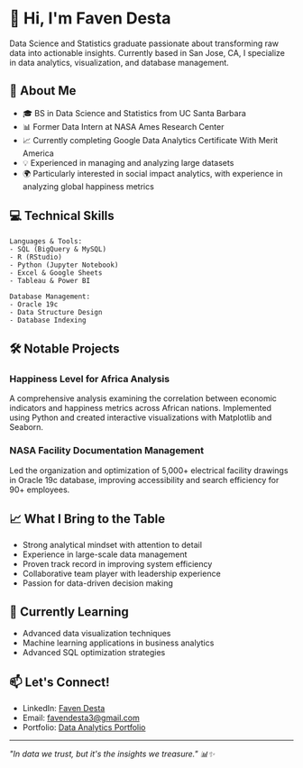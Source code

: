 # 👋 Hi, I'm Faven Desta

Data Science and Statistics graduate passionate about transforming raw data into actionable insights. Currently based in San Jose, CA, I specialize in data analytics, visualization, and database management.

## 🚀 About Me
- 🎓 BS in Data Science and Statistics from UC Santa Barbara
- 📊 Former Data Intern at NASA Ames Research Center
- 📈 Currently completing Google Data Analytics Certificate With Merit America
- 💡 Experienced in managing and analyzing large datasets
- 🌍 Particularly interested in social impact analytics, with experience in analyzing global happiness metrics

## 💻 Technical Skills
```
Languages & Tools:
- SQL (BigQuery & MySQL)
- R (RStudio)
- Python (Jupyter Notebook)
- Excel & Google Sheets
- Tableau & Power BI

Database Management:
- Oracle 19c
- Data Structure Design
- Database Indexing
```

## 🛠️ Notable Projects
### Happiness Level for Africa Analysis
A comprehensive analysis examining the correlation between economic indicators and happiness metrics across African nations. Implemented using Python and created interactive visualizations with Matplotlib and Seaborn.

### NASA Facility Documentation Management
Led the organization and optimization of 5,000+ electrical facility drawings in Oracle 19c database, improving accessibility and search efficiency for 90+ employees.

## 📈 What I Bring to the Table
- Strong analytical mindset with attention to detail
- Experience in large-scale data management
- Proven track record in improving system efficiency
- Collaborative team player with leadership experience
- Passion for data-driven decision making

## 🌱 Currently Learning
- Advanced data visualization techniques
- Machine learning applications in business analytics
- Advanced SQL optimization strategies

## 📫 Let's Connect!
- LinkedIn: [Faven Desta](https://www.linkedin.com/in/faven-desta/)
- Email: favendesta3@gmail.com
- Portfolio: [Data Analytics Portfolio](https://www.datascienceportfol.io/favendesta3)

---
*"In data we trust, but it's the insights we treasure." 📊✨*
